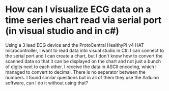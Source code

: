
# How can I visualize ECG data on a time series chart read via serial port (in visual studio and in c#)

Using a 3 lead ECG device and the ProtoCentral HealthyPi v4 HAT microcontroller, I want to read data into visual studio in C#. I can connect to the serial port and I can create a chart, but I don't know how to convert the scanned data so that it can be displayed on the chart and not just a bunch of digits next to each other.
I receive the data in ASCII encoding, which I managed to convert to decimal. There is no separator between the numbers.
I found similar questions but in all of them they use the Arduino software, can I do it without using that?

        